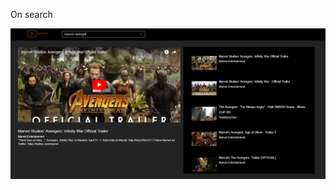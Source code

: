 On search 

<p align="center">
  <img src="https://github.com/4bhishekKasam/react-youtube/blob/master/youtube.PNG"  width="800"/>
 </p>
